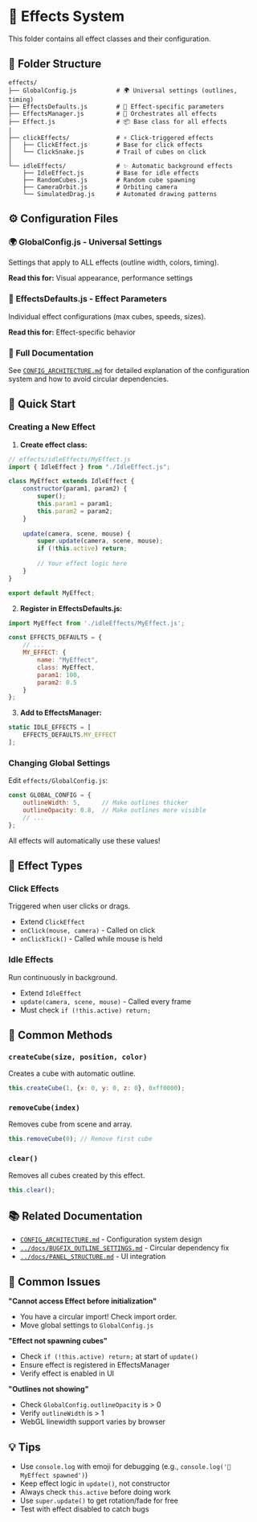 # 🎨 Effects System

This folder contains all effect classes and their configuration.

## 📁 Folder Structure

```
effects/
├── GlobalConfig.js           # 🌍 Universal settings (outlines, timing)
├── EffectsDefaults.js        # 🎯 Effect-specific parameters
├── EffectsManager.js         # 🎪 Orchestrates all effects
├── Effect.js                 # 📦 Base class for all effects
│
├── clickEffects/             # ⚡ Click-triggered effects
│   ├── ClickEffect.js        # Base for click effects
│   └── ClickSnake.js         # Trail of cubes on click
│
└── idleEffects/              # ✨ Automatic background effects
    ├── IdleEffect.js         # Base for idle effects
    ├── RandomCubes.js        # Random cube spawning
    ├── CameraOrbit.js        # Orbiting camera
    └── SimulatedDrag.js      # Automated drawing patterns
```

## ⚙️ Configuration Files

### 🌍 **GlobalConfig.js** - Universal Settings
Settings that apply to ALL effects (outline width, colors, timing).

**Read this for:** Visual appearance, performance settings

### 🎯 **EffectsDefaults.js** - Effect Parameters
Individual effect configurations (max cubes, speeds, sizes).

**Read this for:** Effect-specific behavior

### 📖 Full Documentation
See [`CONFIG_ARCHITECTURE.md`](./CONFIG_ARCHITECTURE.md) for detailed explanation of the configuration system and how to avoid circular dependencies.

## 🚀 Quick Start

### Creating a New Effect

1. **Create effect class:**
```javascript
// effects/idleEffects/MyEffect.js
import { IdleEffect } from "./IdleEffect.js";

class MyEffect extends IdleEffect {
    constructor(param1, param2) {
        super();
        this.param1 = param1;
        this.param2 = param2;
    }
    
    update(camera, scene, mouse) {
        super.update(camera, scene, mouse);
        if (!this.active) return;
        
        // Your effect logic here
    }
}

export default MyEffect;
```

2. **Register in EffectsDefaults.js:**
```javascript
import MyEffect from './idleEffects/MyEffect.js';

const EFFECTS_DEFAULTS = {
    // ...
    MY_EFFECT: {
        name: "MyEffect",
        class: MyEffect,
        param1: 100,
        param2: 0.5
    }
};
```

3. **Add to EffectsManager:**
```javascript
static IDLE_EFFECTS = [
    EFFECTS_DEFAULTS.MY_EFFECT
];
```

### Changing Global Settings

Edit `effects/GlobalConfig.js`:
```javascript
const GLOBAL_CONFIG = {
    outlineWidth: 5,      // Make outlines thicker
    outlineOpacity: 0.8,  // Make outlines more visible
    // ...
};
```

All effects will automatically use these values!

## 🎯 Effect Types

### Click Effects
Triggered when user clicks or drags.
- Extend `ClickEffect`
- `onClick(mouse, camera)` - Called on click
- `onClickTick()` - Called while mouse is held

### Idle Effects
Run continuously in background.
- Extend `IdleEffect`
- `update(camera, scene, mouse)` - Called every frame
- Must check `if (!this.active) return;`

## 🔧 Common Methods

### `createCube(size, position, color)`
Creates a cube with automatic outline.
```javascript
this.createCube(1, {x: 0, y: 0, z: 0}, 0xff0000);
```

### `removeCube(index)`
Removes cube from scene and array.
```javascript
this.removeCube(0); // Remove first cube
```

### `clear()`
Removes all cubes created by this effect.
```javascript
this.clear();
```

## 📚 Related Documentation

- [`CONFIG_ARCHITECTURE.md`](./CONFIG_ARCHITECTURE.md) - Configuration system design
- [`../docs/BUGFIX_OUTLINE_SETTINGS.md`](../docs/BUGFIX_OUTLINE_SETTINGS.md) - Circular dependency fix
- [`../docs/PANEL_STRUCTURE.md`](../docs/PANEL_STRUCTURE.md) - UI integration

## 🐛 Common Issues

**"Cannot access Effect before initialization"**
- You have a circular import! Check import order.
- Move global settings to `GlobalConfig.js`

**"Effect not spawning cubes"**
- Check `if (!this.active) return;` at start of `update()`
- Ensure effect is registered in EffectsManager
- Verify effect is enabled in UI

**"Outlines not showing"**
- Check `GlobalConfig.outlineOpacity` is > 0
- Verify `outlineWidth` is > 1
- WebGL linewidth support varies by browser

## 💡 Tips

- Use `console.log` with emoji for debugging (e.g., `console.log('🎨 MyEffect spawned')`)
- Keep effect logic in `update()`, not constructor
- Always check `this.active` before doing work
- Use `super.update()` to get rotation/fade for free
- Test with effect disabled to catch bugs


